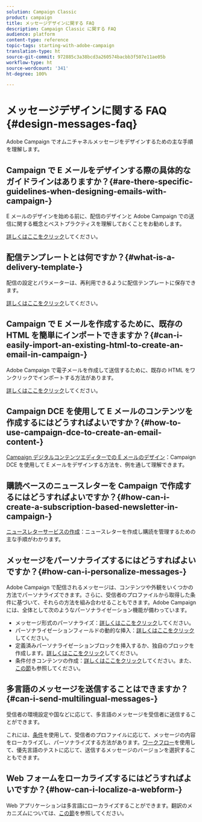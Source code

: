 ```yaml
---
solution: Campaign Classic
product: campaign
title: メッセージデザインに関する FAQ
description: Campaign Classic に関する FAQ
audience: platform
content-type: reference
topic-tags: starting-with-adobe-campaign
translation-type: ht
source-git-commit: 972885c3a38bcd3a260574bacbb3f507e11ae05b
workflow-type: ht
source-wordcount: '341'
ht-degree: 100%

---
```



# メッセージデザインに関する FAQ {#design-messages-faq}

Adobe Campaign でオムニチャネルメッセージをデザインするための主な手順を理解します。

## Campaign で E メールをデザインする際の具体的なガイドラインはありますか？{#are-there-specific-guidelines-when-designing-emails-with-campaign-}

E メールのデザインを始める前に、配信のデザインと Adobe Campaign での送信に関する概念とベストプラクティスを理解しておくことをお勧めします。

[詳しくはここをクリック](../../delivery/using/delivery-best-practices.md)してください。

## 配信テンプレートとは何ですか？{#what-is-a-delivery-template-}

配信の設定とパラメーターは、再利用できるように配信テンプレートに保存できます。

[詳しくはここをクリック](../../delivery/using/about-templates.md)してください。

## Campaign で E メールを作成するために、既存の HTML を簡単にインポートできますか？{#can-i-easily-import-an-existing-html-to-create-an-email-in-campaign-}

Adobe Campaign で電子メールを作成して送信するために、既存の HTML をワンクリックでインポートする方法があります。

[詳しくはここをクリック](../../delivery/using/defining-the-email-content.md#message-content)してください。

## Campaign DCE を使用して E メールのコンテンツを作成するにはどうすればよいですか？{#how-to-use-campaign-dce-to-create-an-email-content-}

[Campaign デジタルコンテンツエディターでの E メールのデザイン](../../web/using/use-case--creating-an-email-delivery.md)：Campaign DCE を使用して E メールをデザインする方法を、例を通して理解できます。

## 購読ベースのニュースレターを Campaign で作成するにはどうすればよいですか？{#how-can-i-create-a-subscription-based-newsletter-in-campaign-}

[ニュースレターサービスの作成](../../delivery/using/managing-subscriptions.md)：ニュースレターを作成し購読を管理するための主な手順がわかります。

## メッセージをパーソナライズするにはどうすればよいですか？{#how-can-i-personalize-messages-}

Adobe Campaign で配信されるメッセージは、コンテンツや外観をいくつかの方法でパーソナライズできます。さらに、受信者のプロファイルから取得した条件に基づいて、それらの方法を組み合わせることもできます。Adobe Campaign には、全体として次のようなパーソナライゼーション機能が備わっています。

* メッセージ形式のパーソナライズ：[詳しくはここをクリック](../../delivery/using/defining-the-email-content.md#message-content)してください。
* パーソナライゼーションフィールドの動的な挿入：[詳しくはここをクリック](../../delivery/using/personalization-fields.md)してください。
* 定義済みパーソナライゼーションブロックを挿入するか、独自のブロックを作成します。[詳しくはここをクリック](../../delivery/using/personalization-blocks.md)してください。
* 条件付きコンテンツの作成：[詳しくはここをクリック](../../delivery/using/conditional-content.md)してください。また、[この節](../../delivery/using/conditional-content.md)も参照してください。

## 多言語のメッセージを送信することはできますか？{#can-i-send-multilingual-messages-}

受信者の環境設定や国などに応じて、多言語のメッセージを受信者に送信することができます。

これには、[条件](../../delivery/using/conditional-content.md)を使用して、受信者のプロファイルに応じて、メッセージの内容をローカライズし、パーソナライズする方法があります。[ワークフロー](../../workflow/using/split.md)を使用して、優先言語のテストに応じて、送信するメッセージのバージョンを選択することもできます。

## Web フォームをローカライズするにはどうすればよいですか？{#how-can-i-localize-a-webform-}

Web アプリケーションは多言語にローカライズすることができます。翻訳のメカニズムについては、[この節](../../web/using/translating-a-web-form.md)を参照してください。
